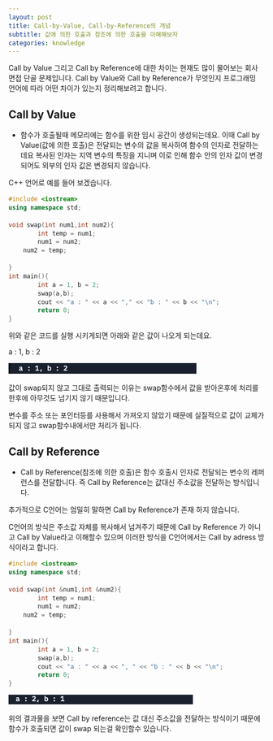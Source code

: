 ```yaml
---
layout: post
title: Call-by-Value, Call-by-Reference의 개념
subtitle: 값에 의한 호출과 참조에 의한 호출을 이해해보자
categories: knowledge
---
```


Call by Value 그리고 Call by Reference에 대한 차이는 현재도 많이 물어보는 회사 면접 단골 문제입니다.
Call by Value와 Call by Reference가 무엇인지 프로그래밍 언어에 따라 어떤 차이가 있는지 정리해보려고 합니다.

## Call by Value

- 함수가 호출될때 메모리에는 함수를 위한 임시 공간이 생성되는데요. 이때 Call by Value(값에 의한 호출)은 전달되는 변수의 값을 복사하여 함수의 인자로 전달하는데요 복사된 인자는 지역 변수의 특징을 지니며 이로 인해 함수 안의 인자 값이 변경되어도 외부의 인자 값은 변경되지 않습니다.

C++ 언어로 예를 들어 보겠습니다.

```cpp
#include <iostream>
using namespace std;

void swap(int num1,int num2){
		int temp = num1;
		num1 = num2;
    num2 = temp;

}
int main(){
		int a = 1, b = 2;
		swap(a,b);
		cout << "a : " << a << "," << "b : " << b << "\n";
		return 0;
}

```

위와 같은 코드를 실행 시키게되면 아래와 같은 값이 나오게 되는데요.

a : 1, b : 2

![callbyvalue.png](/img/post/callbyvalue.png)

값이 swap되지 않고 그대로 출력되는 이유는 swap함수에서 값을 받아온후에 처리를 한후에 아무것도 넘기지 않기 때문입니다.

변수를 주소 또는 포인터등를 사용해서 가져오지 않았기 때문에 실질적으로 값이 교체가 되지 않고 swap함수내에서만 처리가 됩니다.

## Call by Reference

- Call by Reference(참조에 의한 호출)은 함수 호출시 인자로 전달되는 변수의 레퍼런스를 전달합니다.              즉 Call by Reference는 값대신 주소값을 전달하는 방식입니다.

추가적으로 C언어는 엄밀히 말하면 Call by Reference가 존재 하지 않습니다.

C언어의 방식은 주소값 자체를 복사해서 넘겨주기 때문에 Call by Reference 가 아니고 Call by Value라고 이해할수 있으며 이러한 방식을 C언어에서는 Call by adress 방식이라고 합니다.

```cpp
#include <iostream>
using namespace std;

void swap(int &num1,int &num2){
		int temp = num1;
		num1 = num2;
    num2 = temp;

}
int main(){
		int a = 1, b = 2;
		swap(a,b);
		cout << "a : " << a << ", " << "b : " << b << "\n";
		return 0;
}

```

![callbyreference.png](/img/post/callbyreference.png)

위의 결과물을 보면 Call by reference는 값 대신 주소값을 전달하는 방식이기 때문에 함수가 호출되면 값이 swap 되는걸 확인할수 있습니다.
